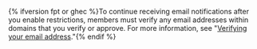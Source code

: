 {% ifversion fpt or ghec %}To continue receiving email notifications after you enable restrictions, members must verify any email addresses within domains that you verify or approve. For more information, see "[Verifying your email address](/github/getting-started-with-github/verifying-your-email-address)."{% endif %}
